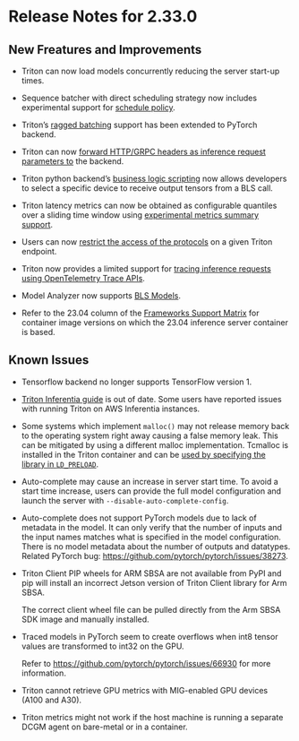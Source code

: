 <!--
# Copyright 2018-2023, NVIDIA CORPORATION & AFFILIATES. All rights reserved.
#
# Redistribution and use in source and binary forms, with or without
# modification, are permitted provided that the following conditions
# are met:
#  * Redistributions of source code must retain the above copyright
#    notice, this list of conditions and the following disclaimer.
#  * Redistributions in binary form must reproduce the above copyright
#    notice, this list of conditions and the following disclaimer in the
#    documentation and/or other materials provided with the distribution.
#  * Neither the name of NVIDIA CORPORATION nor the names of its
#    contributors may be used to endorse or promote products derived
#    from this software without specific prior written permission.
#
# THIS SOFTWARE IS PROVIDED BY THE COPYRIGHT HOLDERS ``AS IS'' AND ANY
# EXPRESS OR IMPLIED WARRANTIES, INCLUDING, BUT NOT LIMITED TO, THE
# IMPLIED WARRANTIES OF MERCHANTABILITY AND FITNESS FOR A PARTICULAR
# PURPOSE ARE DISCLAIMED.  IN NO EVENT SHALL THE COPYRIGHT OWNER OR
# CONTRIBUTORS BE LIABLE FOR ANY DIRECT, INDIRECT, INCIDENTAL, SPECIAL,
# EXEMPLARY, OR CONSEQUENTIAL DAMAGES (INCLUDING, BUT NOT LIMITED TO,
# PROCUREMENT OF SUBSTITUTE GOODS OR SERVICES; LOSS OF USE, DATA, OR
# PROFITS; OR BUSINESS INTERRUPTION) HOWEVER CAUSED AND ON ANY THEORY
# OF LIABILITY, WHETHER IN CONTRACT, STRICT LIABILITY, OR TORT
# (INCLUDING NEGLIGENCE OR OTHERWISE) ARISING IN ANY WAY OUT OF THE USE
# OF THIS SOFTWARE, EVEN IF ADVISED OF THE POSSIBILITY OF SUCH DAMAGE.
-->

# Release Notes for 2.33.0

## New Freatures and Improvements

* Triton can now load models concurrently reducing the server start-up times.

* Sequence batcher with direct scheduling strategy now includes experimental 
  support for 
  [schedule policy](https://github.com/triton-inference-server/server/blob/r23.04/docs/protocol/extension_schedule_policy.md#sequence-batcher-with-direct-scheduling-strategy).

* Triton’s 
  [ragged batching](https://github.com/triton-inference-server/server/blob/r23.04/docs/user_guide/ragged_batching.md) 
  support has been extended to PyTorch backend.

* Triton can now 
  [forward HTTP/GRPC headers as inference request parameters to](https://github.com/triton-inference-server/server/blob/r23.04/docs/protocol/extension_parameters.md#forwarding-httpgrpc-headers-as-parameters) 
  the backend.

* Triton python backend’s 
  [business logic scripting](https://github.com/triton-inference-server/python_backend/tree/r23.04#business-logic-scripting) 
  now allows developers to select a specific device to receive output tensors 
  from a BLS call.

* Triton latency metrics can now be obtained as configurable quantiles over a 
  sliding time window using 
  [experimental metrics summary support](https://github.com/triton-inference-server/server/blob/r23.04/docs/user_guide/metrics.md#summaries).

* Users can now 
  [restrict the access of the protocols](https://github.com/triton-inference-server/server/blob/r23.04/docs/customization_guide/inference_protocols.md#limit-endpoint-access-beta) 
  on a given Triton endpoint.

* Triton now provides a limited support for 
  [tracing inference requests using OpenTelemetry Trace APIs](https://github.com/triton-inference-server/server/blob/r23.04/docs/user_guide/trace.md#opentelemetry-trace-support).

* Model Analyzer now supports 
  [BLS Models](https://github.com/triton-inference-server/model_analyzer/blob/r23.04/docs/config_search.md#bls-model-search).

* Refer to the 23.04 column of the 
  [Frameworks Support Matrix](https://docs.nvidia.com/deeplearning/frameworks/support-matrix/index.html) 
  for container image versions on which the 23.04 inference server container is 
  based.

## Known Issues

* Tensorflow backend no longer supports TensorFlow version 1.

* [Triton Inferentia guide](https://github.com/triton-inference-server/python_backend/tree/main/inferentia#inferentia-setup) 
  is out of date. Some users have reported issues with running Triton on AWS 
  Inferentia instances.

* Some systems which implement `malloc()` may not release memory back to the 
  operating system right away causing a false memory leak. This can be mitigated 
  by using a different malloc implementation. Tcmalloc is installed in the 
  Triton container and can be 
  [used by specifying the library in `LD_PRELOAD`](https://github.com/triton-inference-server/server/blob/r22.12/docs/user_guide/model_management.md).

* Auto-complete may cause an increase in server start time. To avoid a start 
  time increase, users can provide the full model configuration and launch the 
  server with `--disable-auto-complete-config`.

* Auto-complete does not support PyTorch models due to lack of metadata in the 
  model. It can only verify that the number of inputs and the input names 
  matches what is specified in the model configuration. There is no model 
  metadata about the number of outputs and datatypes. Related PyTorch bug: 
  https://github.com/pytorch/pytorch/issues/38273.

* Triton Client PIP wheels for ARM SBSA are not available from PyPI and pip will 
  install an incorrect Jetson version of Triton Client library for Arm SBSA.

  The correct client wheel file can be pulled directly from the Arm SBSA SDK 
  image and manually installed.

* Traced models in PyTorch seem to create overflows when int8 tensor values are 
  transformed to int32 on the GPU. 

  Refer to https://github.com/pytorch/pytorch/issues/66930 for more information.

* Triton cannot retrieve GPU metrics with MIG-enabled GPU devices (A100 and A30).

* Triton metrics might not work if the host machine is running a separate DCGM 
  agent on bare-metal or in a container.
